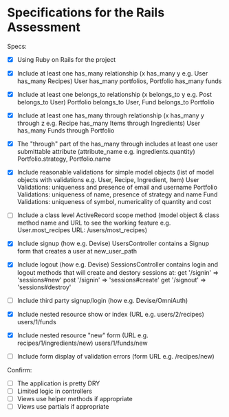 # Specifications for the Rails Assessment

Specs:
- [x] Using Ruby on Rails for the project

- [x] Include at least one has_many relationship (x has_many y e.g. User has_many Recipes)
      User has_many portfolios, Portfolio has_many funds

- [x] Include at least one belongs_to relationship (x belongs_to y e.g. Post belongs_to User)
      Portfolio belongs_to User, Fund belongs_to Portfolio

- [x] Include at least one has_many through relationship (x has_many y through z e.g. Recipe has_many Items through Ingredients)
      User has_many Funds through Portfolio

- [x] The "through" part of the has_many through includes at least one user submittable attribute (attribute_name e.g. ingredients.quantity)
      Portfolio.strategy, Portfolio.name

- [x] Include reasonable validations for simple model objects (list of model objects with validations e.g. User, Recipe, Ingredient, Item)
      User Validations: uniqueness and presence of email and username
      Portfolio Validations: uniqueness of name, presence of strategy and name
      Fund Validations: uniqueness of symbol, numericality of quantity and cost

- [ ] Include a class level ActiveRecord scope method (model object & class method name and URL to see the working feature e.g. User.most_recipes URL: /users/most_recipes)

- [x] Include signup (how e.g. Devise)
      UsersController contains a Signup form that creates a user at new_user_path

- [x] Include logout (how e.g. Devise)
      SessionsController contains login and logout methods that will create and destory sessions at:
      get '/signin' => 'sessions#new'
      post '/signin' => 'sessions#create'
      get '/signout' => 'sessions#destroy'

- [ ] Include third party signup/login (how e.g. Devise/OmniAuth)

- [x] Include nested resource show or index (URL e.g. users/2/recipes)
      users/1/funds

- [x] Include nested resource "new" form (URL e.g. recipes/1/ingredients/new)
      users/1/funds/new

- [ ] Include form display of validation errors (form URL e.g. /recipes/new)


Confirm:
- [ ] The application is pretty DRY
- [ ] Limited logic in controllers
- [ ] Views use helper methods if appropriate
- [ ] Views use partials if appropriate
